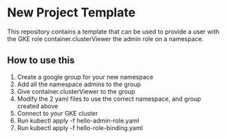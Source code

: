 # New Project Template

This repository contains a template that can be used to provide a user 
with the GKE role container.clusterViewer the admin role on a namespace.

## How to use this 

1. Create a google group for your new namespace
2. Add all the namespace admins to the group
3. Give container.clusterViewer to the group
4. Modify the 2 yaml files to use the correct namespace, and group created above
5. Connect to your GKE cluster
6. Run kubectl apply -f hello-admin-role.yaml
7. Run kubectl apply -f hello-role-binding.yaml